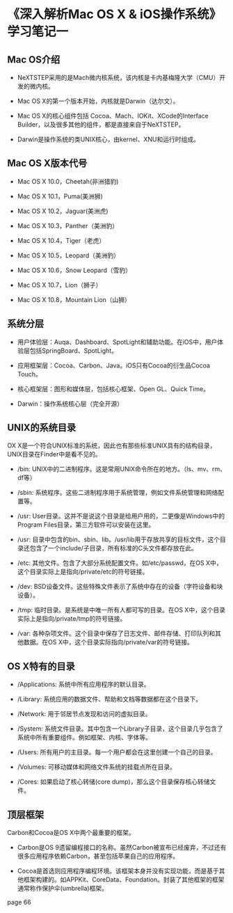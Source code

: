 
# 《深入解析Mac OS X & iOS操作系统》学习笔记一

## Mac OS介绍

* NeXTSTEP采用的是Mach微内核系统，该内核是卡内基梅隆大学（CMU）开发的微内核。

* Mac OS X的第一个版本开始，内核就是Darwin（达尔文）。

* Mac OS X的核心组件包括 Cocoa、Mach、IOKit、XCode的Interface Builder，以及很多其他的组件，都是直接来自于NeXTSTEP。

* Darwin是操作系统的类UNIX核心，由kernel、XNU和运行时组成。

## Mac OS X版本代号

 * Mac OS X 10.0，Cheetah(非洲猎豹)

 * Mac OS X 10.1，Puma(美洲狮)

 * Mac OS X 10.2，Jaguar(美洲虎)

 * Mac OS X 10.3，Panther（美洲豹）

 * Mac OS X 10.4，Tiger（老虎）

 * Mac OS X 10.5，Leopard（美洲豹）

 * Mac OS X 10.6，Snow Leopard（雪豹）

 * Mac OS X 10.7，Lion（狮子）

 * Mac OS X 10.8，Mountain Lion（山狮）


 ## 系统分层

 * 用户体验层：Auqa、Dashboard、SpotLight和辅助功能。在iOS中，用户体验层包括SpringBoard、SpotLight。

 * 应用框架层：Cocoa、Carbon、Java。iOS只有Cocoa的衍生品Cocoa Touch。

 * 核心框架层：图形和媒体层，包括核心框架、Open GL、Quick Time。

 * Darwin：操作系统核心层（完全开源）


## UNIX的系统目录

OX X是一个符合UNIX标准的系统，因此也有那些标准UNIX具有的结构目录，UNIX目录在Finder中是看不见的。

 * /bin: UNIX中的二进制程序。这是常用UNIX命令所在的地方。（ls、mv、rm、df等）

 * /sbin: 系统程序。这些二进制程序用于系统管理，例如文件系统管理和网络配置等。

 * /usr: User目录。这并不是说这个目录是给用户用的，二更像是Windows中的Program Files目录，第三方软件可以安装在这里。

 * /usr: 目录中包含的bin、sbin、lib。/usr/lib用于存放共享的目标文件，这个目录还包含了一个include/子目录，所有标准的C头文件都存放在此。 
 
 * /etc: 其他文件。包含了大部分系统配置文件。如/etc/passwd，在OS X中，这个目录实际上是指向/private/etc的符号链接。

 * /dev: BSD设备文件。这些特殊文件表示了系统中存在的设备（字符设备和块设备）。

 * /tmp: 临时目录。是系统是中唯一所有人都可写的目录。在OS X中，这个目录实际上是指向/private/tmp的符号链接。

 * /var: 各种杂项文件。这个目录中保存了日志文件、邮件存储、打印队列和其他数据。在OS X中，这个目录实际指向/private/var的符号链接。


## OS X特有的目录

 * /Applications:  系统中所有应用程序的默认目录。

 * /Library: 系统应用的数据文件、帮助和文档等数据都在这个目录下。

 * /Network: 用于邻居节点发现和访问的虚拟目录。

 * /System: 系统文件目录。其中包含一个Library子目录，这个目录几乎包含了系统中所有重要组件。例如框架、内核、字体等。

 * /Users: 所有用户的主目录。每一个用户都会在这里创建一个自己的目录。

 * /Volumes: 可移动媒体和网络文件系统的挂载点所在目录。

 * /Cores: 如果启动了核心转储(core dump)，那么这个目录保存核心转储文件。


## 顶层框架

 Carbon和Cocoa是OS X中两个最重要的框架。

 * Carbon是OS 9遗留编程接口的名称。虽然Carbon被宣布已经废弃，不过还有很多应用程序依赖Carbon，甚至包括苹果自己的应用程序。

 * Cocoa是首选则应用程序编程环境。该框架本身并没有实现功能，而是基于其他框架构建的。如APPKit、CoreData、Foundation。封装了其他框架的框架通常称作保护伞(umbrella)框架。

 page 66

